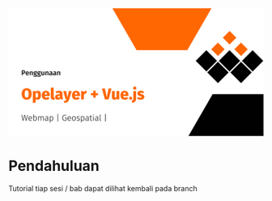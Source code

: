 <center>
  <img src="/docs/assets/banner.png">
</center>

# Pendahuluan
Tutorial tiap sesi / bab dapat dilihat kembali pada branch